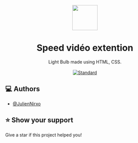 <p align="center">
    <img alt="" height="80" src="">
  </a>
</p>
<h1 align="center">Speed vidéo extention</h1>

<div align="center">
  Light Bulb made using HTML, CSS.
</div>

<br />

<div align="center">
  <!-- Standard -->
  <a href="https://standardjs.com">
    <img src="https://img.shields.io/badge/code%20style-standard-brightgreen.svg?style=flat-square"
      alt="Standard" />
  </a>
</div>


## ‎‍💻 Authors

- [@JulienNirxo](https://github.com/JulienNirxo)
## ⭐️ Show your support

Give a star if this project helped you!
